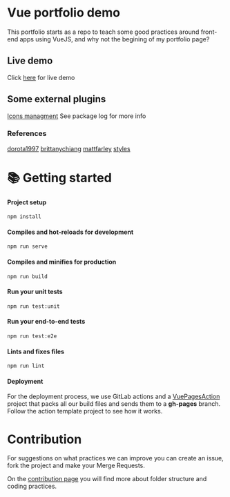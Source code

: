 # Vue portfolio demo
This portfolio starts as a repo to teach some good practices around front-end apps using VueJS, and why not the begining of my portfolio page?

## Live demo
Click [here](https://juannn91.github.io/portfolio-spa-page/) for live demo 

## Some external plugins
[Icons managment](https://icon-sets.iconify.design/?query=angular)
See package log for more info 

### References
[dorota1997](https://dorota1997.github.io/re)
[brittanychiang](https://brittanychiang.com/?ref=onepagelove)
[mattfarley](https://mattfarley.ca/)
[styles](https://codyhouse.co/ds/get-started)

# 📚 Getting started

#### Project setup
```
npm install
```

#### Compiles and hot-reloads for development
```
npm run serve
```

#### Compiles and minifies for production
```
npm run build
```

#### Run your unit tests
```
npm run test:unit
```

#### Run your end-to-end tests
```
npm run test:e2e
```

#### Lints and fixes files
```
npm run lint
```
#### Deployment
For the deployment process, we use GitLab actions and a [VuePagesAction](https://github.com/xRealNeon/VuePagesAction) project
that packs all our build files and sends them to a **gh-pages** branch. Follow the action template project to see how it 
works. 

# Contribution

For suggestions on what practices we can improve you can create an issue, fork the project and make your Merge Requests.

On the [contribution page](https://github.com/juannn91/portfolio-spa-page/blob/main/CONTRIBUTING.md) you will find more about folder structure and coding practices.
